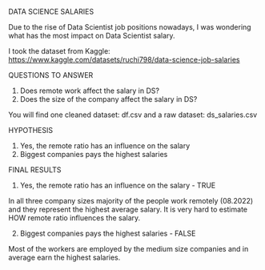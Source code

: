 DATA SCIENCE SALARIES


Due to the rise of Data Scientist job positions nowadays, I was wondering what has the most impact on Data Scientist salary.

I took the dataset from Kaggle: https://www.kaggle.com/datasets/ruchi798/data-science-job-salaries

QUESTIONS TO ANSWER
1. Does remote work affect the salary in DS?
2. Does the size of the company affect the salary in DS?

You will find one cleaned dataset: df.csv and a raw dataset: ds_salaries.csv

HYPOTHESIS
1. Yes, the remote ratio has an influence on the salary
2. Biggest companies pays the highest salaries


FINAL RESULTS 

1. Yes, the remote ratio has an influence on the salary - TRUE

In all three company sizes majority of the people work remotely (08.2022) and they represent the highest average salary.
It is very hard to estimate HOW remote ratio influences the salary.


2. Biggest companies pays the highest salaries - FALSE

Most of the workers are employed by the medium size companies and in average earn the highest salaries.
